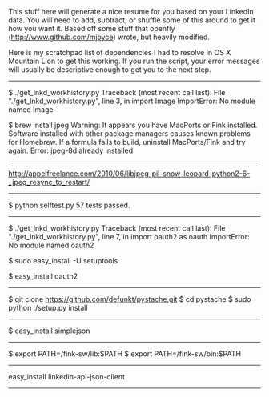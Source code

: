 This stuff here will generate a nice resume for you based on your LinkedIn data. You will need to add, subtract, or shuffle some of this around to get it how you want it. Based off some stuff that openfly (http://www.github.com/mjoyce) wrote, but heavily modified.

Here is my scratchpad list of dependencies I had to resolve in OS X Mountain Lion to get this working. If you run the script, your error messages will usually be descriptive enough to get you to the next step.

-----

 $ ./get_lnkd_workhistory.py 
Traceback (most recent call last):
  File "./get_lnkd_workhistory.py", line 3, in <module>
    import Image
ImportError: No module named Image


 $ brew install jpeg
Warning: It appears you have MacPorts or Fink installed.
Software installed with other package managers causes known problems for
Homebrew. If a formula fails to build, uninstall MacPorts/Fink and try again.
Error: jpeg-8d already installed

-----

http://appelfreelance.com/2010/06/libjpeg-pil-snow-leopard-python2-6-_jpeg_resync_to_restart/

-----

 $ python selftest.py 
57 tests passed.

-----

 $ ./get_lnkd_workhistory.py 
Traceback (most recent call last):
  File "./get_lnkd_workhistory.py", line 7, in <module>
    import oauth2 as oauth
ImportError: No module named oauth2


 $ sudo easy_install -U setuptools


 $ easy_install oauth2

-----

 $ git clone https://github.com/defunkt/pystache.git
 $ cd pystache
 $ sudo python ./setup.py install

-----

 $ easy_install simplejson

-----

 $ export PATH=/fink-sw/lib:$PATH
 $ export PATH=/fink-sw/bin:$PATH

-----

easy_install linkedin-api-json-client

-----

